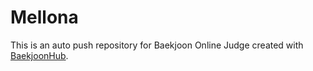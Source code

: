 # Mellona
This is an auto push repository for Baekjoon Online Judge created with [BaekjoonHub](https://github.com/BaekjoonHub/BaekjoonHub).
